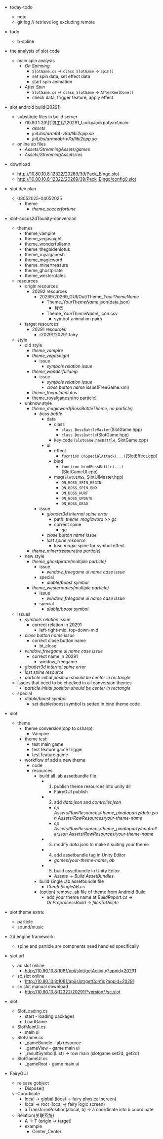 - today-todo
    - note
    - git log // retrieve log excluding remote

- todo
    - b-spline

- the analysis of slot code
    - main spin analysis
        - *On Spinning*
            - `SlotGame.cs` -> `class SlotGame` -> `Spin()`
            - set spin data, set effect data
            - start spin animation 
        - *After Spin*
            - `SlotGame.cs` -> `class SlotGame` -> `AfterReelDone()`
            - check data, trigger feature, apply effect


- slot android build(20291)
    - substitute files in build server
        - \\10.80.1.20\打包工程\20291_LuckyJackpot\src\main
            - *assets*
            - *jniLibs/arm64-v8a/libi2cpp.so*
            - *jniLibs/armeabi-v7a/libi2cpp.so*
    - online ab files 
        - *Assets/StreamingAssets/games*
        - *Assets/StreamingAssets/res*

- download
    - http://10.80.10.8:12322/20269/39/Pack_Bingo.slot
    - http://10.80.10.8:12322/20269/39/Pack_Bingo/config0.slot

- slot dev plan
    - 03052025-04052025 
        - theme 
            - *theme_soccerfortune*

- slot-cocos2dTounity-conversion
    - themes
        - theme_vampire
        - theme_vegasnight
        - theme_wonderfullamp
        - theme_thegoldenlotus
        - theme_royalganesh
        - theme_magicword
        - theme_minertreasure
        - theme_ghostpirate
        - theme_westerntales
    - resources
        - origin resources 
            - 20292 resources
                - 20269/20269_GUI/Out/Theme_*YourThemeName*
                    - Theme_*YourThemeName*.json(data.json)
                        - *玩法*
                    - Theme_*YourThemeName*_icon.csv
                        - symbol-animation pairs 
        - target resources
            - 20291 resources
                - r20291/20291.fairy
    - style
        - old style
            - *theme_vampire*
            - *theme_vegasnight*
                - issue
                    - *symbols relation issue*
            - *theme_wonderfullamp*
                - issue
                    - *symbols relation issue*
                    - *close button name issue*(FreeGame.xml)
            - *theme_thegoldenlotus*
            - theme_royalganesh(no particle)
        - unknow style 
            - *theme_magicword(BossBattleTheme, no particle)*
                - *boss battle*
                    - data
                        - class
                            - `class BossBattleMaster`(SlotGame.hpp) 
                            - `class BossBattle`(SlotGame.hpp)
                        - key code (`SlotGame.hasBattle`, SlotGame.cpp)
                    - ui
                        - effect
                            - `fucntion OnSpecialAttack(...)`(SlotEffect.cpp)
                        - bind
                            - `function bindBossBattle(...)`(SlotGameUI.cpp)
                        - msg(`SlotUIMGS`, SlotUIMaster.hpp)
                            - `ON_BOSS_SPIN_BEGIN`
                            - `ON_BOSS_SPIN_END`
                            - `ON_BOSS_HURT`
                            - `ON_BOSS_UPDATE`
                            - `ON_BOSS_DEAD`
                - issue
                    - *gloader3d internal spine error*
                        - path: *theme_magicword >> gc*
                        - correct spine
                            - *gc* 
                    - *close button name issue*
                    - *lost spine resource*
                        - lose *magic* spine for symbol effect
            - *theme_minertreasure(no particle)*
        - new style
            - *theme_ghostpirate(multiple particle)*
                - issue
                    - *window_freegame ui name case issue* 
                - special
                    - *diable/boost symbol*
            - *theme_westerntales(multiple particle)*
                - issue
                    - *window_freegame ui name case issue* 
                - special
                    - *diable/boost symbol*
    - issues
        - *symbols relation issue*
            - correct relation in 20291 
                - left-right-mid, top-down-mid
        - *close button name issue*
            - correct close button name
                - bt_close 
        - *window_freegame ui name case issue* 
            - correct name in 20291
                - window_freegame
        - *gloader3d internal spine error*
        - *lost spine resource*
        - *particle initial position should be center in rectangle*
    - issues that need to be checked in all conversion themes
        - *particle initial position should be center in rectangle*
    - special
        - *diable/boost symbol*
            - set diable/boost symbol is setted in bind theme code 

- slot
    - theme
        - theme conversion(cpp to csharp):
            - Vampire
        - theme test:
            - test main game
            - test feature game trigger
            - test feature game
        - workflow of add a new theme
            - code
            - resources
                - build all .ab assetbundle file
                    - 1. publish theme resources into unity dir 
                        - FairyGUI publish
                    - 2. add *data.json* and *controller.json*
                        - *cp Assets/RawResources/theme_pinataparty/data.json Assets/RawResources/your-theme-name*
                        - *cp Assets/RawResources/theme_pinataparty/controller.json Assets/RawResources/your-theme-name*
                    - 3. modify *data.json* to make it suiting your theme
                    - 4. add assetbundle tag in Unity Editor
                        - *games/your-theme-name*, *ab*
                    - 5. build assetbundle in Unity Editor
                        - *Assets -> Build AssetBundles*
                - build single .ab assetbundle file
                    - *CreateSingleAB.cs*
                - (option) remove .ab file of theme from Android Build
                    - add your theme name at *BuildReport.cs* -> *OnPreprocessBuild* -> *filesToDelete*

- slot theme extra:
    - particle
    - sound/music

- 2d engine framework:
    - spine and particle are compnents need handled specifically

- slot url
    - ac.slot online
        - http://10.80.10.8:1081/api/slot/getActivity?appid=20291
    - sc.slot online
        - http://10.80.10.8:1081/api/slot/getConfig?appid=20291
    - sc.slot manual download
        - http://10.80.10.8:12322/20291/*version*/sc.slot


- slot:
    - SlotLoading.cs
        - start - loading packages
        - LoadGame
    - SlotMainUI.cs
        - main ui
    - SlotGame.cs
        - _gameBundle - ab resource
        - _gameView - game main ui
        - _resultSymbol(List<int>) -> row main (slotgame set2d, get2d)
    - SlotGameUI.cs
        - _gameRoot - game main ui

- FairyGUI
    - release gobject
        - Dispose()
    - Coordinate
        - local -> global (local -> fairy physical screen)
        - local -> root (local -> fairy logic screen)
        - a.TransformPosition(alocal, b) -> a coordinate into b coordinate
    - Relation(关联系统)
        - A -> T (origin -> target)
        - example
            - Center_Center
